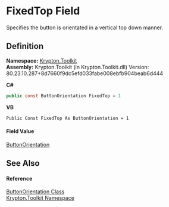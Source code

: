 # FixedTop Field


Specifies the button is orientated in a vertical top down manner.



## Definition
**Namespace:** <a href="79d2eac2-21f4-54ff-7552-b20c33c30600.md">Krypton.Toolkit</a>  
**Assembly:** Krypton.Toolkit (in Krypton.Toolkit.dll) Version: 80.23.10.287+8d7660f9dc5efd033fabe008ebfb904beab6d444

**C#**
``` C#
public const ButtonOrientation FixedTop = 1
```
**VB**
``` VB
Public Const FixedTop As ButtonOrientation = 1
```



#### Field Value
<a href="a3931736-43f9-13cc-2087-bed8b791761e.md">ButtonOrientation</a>

## See Also


#### Reference
<a href="a3931736-43f9-13cc-2087-bed8b791761e.md">ButtonOrientation Class</a>  
<a href="79d2eac2-21f4-54ff-7552-b20c33c30600.md">Krypton.Toolkit Namespace</a>  
